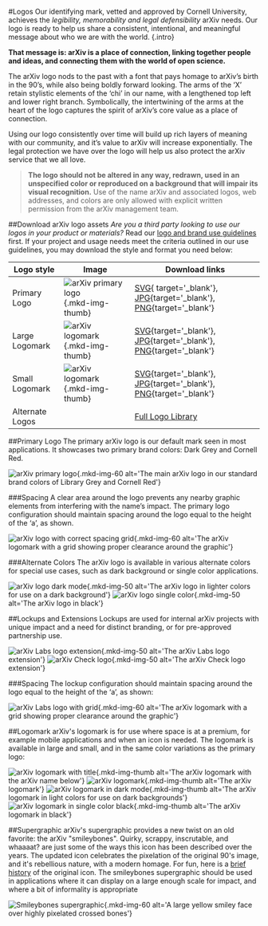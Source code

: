 #Logos
Our identifying mark, vetted and approved by Cornell University, achieves the *legibility, memorability and legal defensibility* arXiv needs. Our logo is ready to help us share a consistent, intentional, and meaningful message about who we are with the world.
{.intro}

**That message is: arXiv is a place of connection, linking together people and ideas, and connecting them with the world of open science.**

The arXiv logo nods to the past with a font that pays homage to arXiv’s birth in the 90’s, while also being boldly forward looking. The arms of the ‘X’ retain stylistic elements of the ‘chi’ in our name, with a lengthened top left and lower right branch. Symbolically, the intertwining of the arms at the heart of the logo captures the spirit of arXiv’s core value as a place of connection.

Using our logo consistently over time will build up rich layers of meaning with our community, and it’s value to arXiv will increase exponentially. The legal protection we have over the logo will help us also protect the arXiv service that we all love.

> **The logo should not be altered in any way, redrawn, used in an unspecified color or reproduced on a background that will impair its visual recognition.** Use of the name arXiv and associated logos, web addresses, and colors are only allowed with explicit written permission from the arXiv management team.


##Download arXiv logo assets
*Are you a third party looking to use our logos in your product or materials?* Read our [logo and brand use guidelines](brand-guidelines.html) first. If your project and usage needs meet the criteria outlined in our use guidelines, you may download the style and format you need below:

| Logo style  | Image      | Download links                          |
| ----------- | --------------- | ------------------------------------ |
| Primary Logo | ![arXiv primary logo](images/brand-logo-primary.jpg){.mkd-img-thumb} |  [SVG](https://cornell.box.com/v/arxiv-logo-svg){ target='_blank'}, [JPG](https://cornell.box.com/v/arxiv-logo-jpg){target='_blank'}, [PNG](https://cornell.box.com/v/arxiv-logo-png){target='_blank'} |
| Large Logomark | ![arXiv logomark](images/brand-logomark-primary-large.jpg){.mkd-img-thumb}  | [SVG](https://cornell.box.com/v/arxiv-logomark-svg){target='_blank'}, [JPG](https://cornell.box.com/v/arxiv-logomark-jpg){target='_blank'}, [PNG](https://cornell.box.com/v/arxiv-logomark-png){target='_blank'} |
| Small Logomark   |  ![arXiv logomark](images/brand-logomark-primary.jpg){.mkd-img-thumb} | [SVG](https://cornell.box.com/v/arxiv-logomark-small-svg){target='_blank'}, [JPG](https://cornell.box.com/v/arxiv-logomark-small-jpg){target='_blank'}, [PNG](https://cornell.box.com/v/arxiv-logomark-small-png){target='_blank'} |
| Alternate Logos   |   | [Full Logo Library](https://cornell.box.com/v/arxiv-logo-assets) |

##Primary Logo
The primary arXiv logo is our default mark seen in most applications. It showcases two primary brand colors: Dark Grey and Cornell Red.

![arXiv primary logo](images/brand-logo-primary.jpg){.mkd-img-60 alt='The main arXiv logo in our standard brand colors of Library Grey and Cornell Red'}

###Spacing
A clear area around the logo prevents any nearby graphic elements from interfering with the name’s impact. The primary logo configuration should maintain spacing around the logo equal to the height of the ‘a’, as shown.

![arXiv logo with correct spacing grid](images/brand-logo-primary-spacing.jpg){.mkd-img-60 alt='The arXiv logomark with a grid showing proper clearance around the graphic'}

###Alternate Colors
The arXiv logo is available in various alternate colors for special use cases, such as dark background or single color applications.

![arXiv logo dark mode](images/brand-logo-dark-mode.jpg){.mkd-img-50 alt='The arXiv logo in lighter colors for use on a dark background'}
![arXiv logo single color](images/brand-logo-black.jpg){.mkd-img-50 alt='The arXiv logo in black'}

##Lockups and Extensions
Lockups are used for internal arXiv projects with unique impact and a need for distinct branding, or for pre-approved partnership use.

![arXiv Labs logo extension](images/brand-logo-labs.jpg){.mkd-img-50 alt='The arXiv Labs logo extension'}
![arXiv Check logo](images/brand-logo-check.jpg){.mkd-img-50 alt='The arXiv Check logo extension'}

###Spacing
The lockup configuration should maintain spacing around the logo equal to the height of the ‘a’,  as shown:

![arXiv Labs logo with grid](images/brand-logo-labs-spacing.jpg){.mkd-img-60 alt='The arXiv logomark with a grid showing proper clearance around the graphic'}

##Logomark
arXiv's logomark is for use where space is at a premium, for example mobile applications and when an icon is needed. The logomark is available in large and small, and in the same color variations as the primary logo:

![arXiv logomark with title](images/brand-logomark-primary-large.jpg){.mkd-img-thumb alt='The arXiv logomark with the arXiv name below'}
![arXiv logomark](images/brand-logomark-primary.jpg){.mkd-img-thumb alt='The arXiv logomark'}
![arXiv logomark in dark mode](images/brand-logomark-dark-mode.jpg){.mkd-img-thumb alt='The arXiv logomark in light colors for use on dark backgrounds'}
![arXiv logomark in single color black](images/brand-logomark-black.jpg){.mkd-img-thumb alt='The arXiv logomark in black'}


##Supergraphic
arXiv's supergraphic provides a new twist on an old favorite: the arXiv "smileybones". Quirky, scrappy, inscrutable, and whaaaat? are just some of the ways this icon has been described over the years. The updated icon celebrates the pixelation of the original 90's image, and it's rebellious nature, with a modern homage. For fun, here is a [brief history](https://www.quora.com/Whats-the-story-behind-the-arXiv-org-favicon) of the original icon. The smileybones supergraphic should be used in applications where it can display on a large enough scale for impact, and where a bit of informality is appropriate

![Smileybones supergraphic](images/brand-supergraphic.jpg){.mkd-img-60 alt='A large yellow smiley face over highly pixelated crossed bones'}
